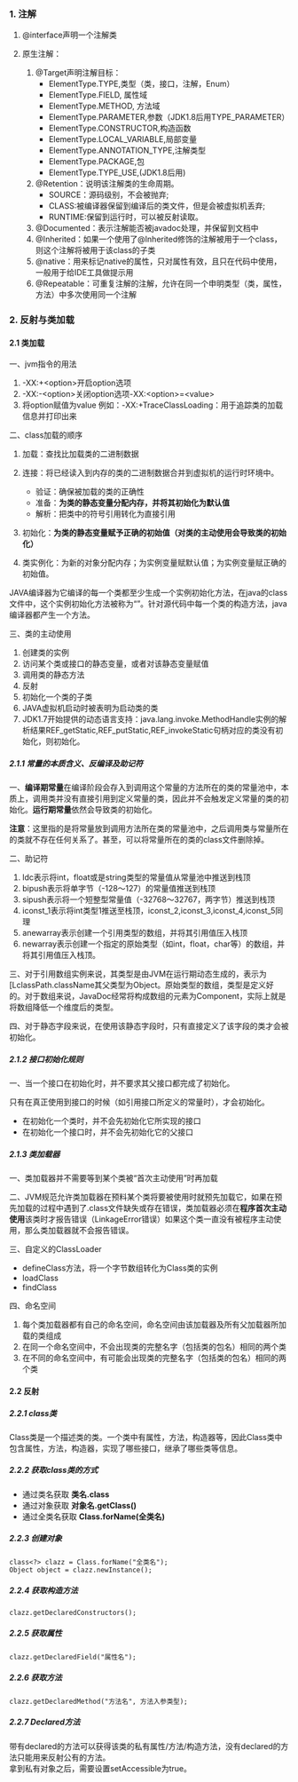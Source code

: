 ### 1. 注解
1. @interface声明一个注解类

2. 原生注解：
    1. @Target声明注解目标：
        + ElementType.TYPE,类型（类，接口，注解，Enum）
        + ElementType.FIELD, 属性域
        + ElementType.METHOD, 方法域
        + ElementType.PARAMETER,参数（JDK1.8后用TYPE_PARAMETER）
        + ElementType.CONSTRUCTOR,构造函数
        + ElementType.LOCAL_VARIABLE,局部变量
        + ElementType.ANNOTATION_TYPE,注解类型
        + ElementType.PACKAGE,包
        + ElementType.TYPE_USE,(JDK1.8后用)
    2. @Retention：说明该注解类的生命周期。
        + SOURCE：源码级别，不会被抛弃;
        + CLASS:被编译器保留到编译后的类文件，但是会被虚拟机丢弃;
        + RUNTIME:保留到运行时，可以被反射读取。
    3. @Documented：表示注解能否被javadoc处理，并保留到文档中
    4. @Inherited：如果一个使用了@Inherited修饰的注解被用于一个class，则这个注解将被用于该class的子类
    5. @native：用来标记native的属性，只对属性有效，且只在代码中使用，一般用于给IDE工具做提示用
    6. @Repeatable：可重复注解的注解，允许在同一个申明类型（类，属性，方法）中多次使用同一个注解
    
### 2. 反射与类加载
#### 2.1 类加载
一、jvm指令的用法

1. -XX:\+\<option>开启option选项
2. -XX:\-\<option>关闭option选项-XX:\<option>=\<value> 
3. 将option赋值为value  例如：-XX:+TraceClassLoading：用于追踪类的加载信息并打印出来

二、class加载的顺序
1. 加载：查找比加载类的二进制数据
2. 连接：将已经读入到内存的类的二进制数据合并到虚拟机的运行时环境中。
    + 验证：确保被加载的类的正确性
    + 准备：**为类的静态变量分配内存，并将其初始化为默认值**
    + 解析：把类中的符号引用转化为直接引用

3. 初始化：**为类的静态变量赋予正确的初始值（对类的主动使用会导致类的初始化）**
4. 类实例化：为新的对象分配内存；为实例变量赋默认值；为实例变量赋正确的初始值。

JAVA编译器为它编译的每一个类都至少生成一个实例初始化方法，在java的class文件中，这个实例初始化方法被称为“<init>”。针对源代码中每一个类的构造方法，java编译器都产生一个<init>方法。

三、类的主动使用

1. 创建类的实例
2. 访问某个类或接口的静态变量，或者对该静态变量赋值
3. 调用类的静态方法
4. 反射
5. 初始化一个类的子类
6. JAVA虚拟机启动时被表明为启动类的类
7. JDK1.7开始提供的动态语言支持：java.lang.invoke.MethodHandle实例的解析结果REF_getStatic,REF_putStatic,REF_invokeStatic句柄对应的类没有初始化，则初始化。

##### 2.1.1 常量的本质含义、反编译及助记符

一、**编译期常量**在编译阶段会存入到调用这个常量的方法所在的类的常量池中，本质上，调用类并没有直接引用到定义常量的类，因此并不会触发定义常量的类的初始化。**运行期常量**依然会导致类的初始化。

**注意**：这里指的是将常量放到调用方法所在类的常量池中，之后调用类与常量所在的类就不存在任何关系了。甚至，可以将常量所在的类的class文件删除掉。

二、助记符

1. ldc表示将int，float或是string类型的常量值从常量池中推送到栈顶
2. bipush表示将单字节（-128～127）的常量值推送到栈顶
3. sipush表示将一个短整型常量值（-32768～32767，两字节）推送到栈顶
4. iconst_1表示将int类型1推送至栈顶，iconst_2,iconst_3,iconst_4,iconst_5同理
5. anewarray表示创建一个引用类型的数组，并将其引用值压入栈顶
6. newarray表示创建一个指定的原始类型（如int，float，char等）的数组，并将其引用值压入栈顶。

三、对于引用数组实例来说，其类型是由JVM在运行期动态生成的，表示为[LclassPath.className其父类型为Object。原始类型的数组，类型是定义好的。对于数组来说，JavaDoc经常将构成数组的元素为Component，实际上就是将数组降低一个维度后的类型。

四、对于静态字段来说，在使用该静态字段时，只有直接定义了该字段的类才会被初始化。

##### 2.1.2 接口初始化规则

一、当一个接口在初始化时，并不要求其父接口都完成了初始化。

只有在真正使用到接口的时候（如引用接口所定义的常量时），才会初始化。
+ 在初始化一个类时，并不会先初始化它所实现的接口
+ 在初始化一个接口时，并不会先初始化它的父接口

##### 2.1.3 类加载器

一、类加载器并不需要等到某个类被“首次主动使用”时再加载

二、JVM规范允许类加载器在预料某个类将要被使用时就预先加载它，如果在预先加载的过程中遇到了.class文件缺失或存在错误，类加载器必须在**程序首次主动使用**该类时才报告错误（LinkageError错误）如果这个类一直没有被程序主动使用，那么类加载器就不会报告错误。

三、自定义的ClassLoader

+ defineClass方法，将一个字节数组转化为Class类的实例
+ loadClass
+ findClass

四、命名空间

1. 每个类加载器都有自己的命名空间，命名空间由该加载器及所有父加载器所加载的类组成
2. 在同一个命名空间中，不会出现类的完整名字（包括类的包名）相同的两个类
3. 在不同的命名空间中，有可能会出现类的完整名字（包括类的包名）相同的两个类

#### 2.2 反射

##### 2.2.1 class类
Class类是一个描述类的类。一个类中有属性，方法，构造器等，因此Class类中包含属性，方法，构造器，实现了哪些接口，继承了哪些类等信息。

##### 2.2.2 获取class类的方式
+ 通过类名获取  **类名.class**
+ 通过对象获取  **对象名.getClass()**
+ 通过全类名获取 **Class.forName(全类名)**

##### 2.2.3 创建对象
    class<?> clazz = Class.forName("全类名");
    Object object = clazz.newInstance();

##### 2.2.4 获取构造方法
    clazz.getDeclaredConstructors();

##### 2.2.5 获取属性
    clazz.getDeclaredField("属性名");
    
##### 2.2.6 获取方法
    clazz.getDeclaredMethod("方法名", 方法入参类型);

##### 2.2.7 Declared方法
带有declared的方法可以获得该类的私有属性/方法/构造方法，没有declared的方法只能用来反射公有的方法。  
拿到私有对象之后，需要设置setAccessible为true。